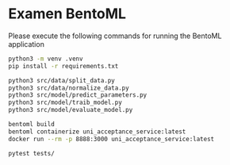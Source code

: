 # Examen BentoML
Please execute the following commands for running the BentoML application
```bash       
python3 -m venv .venv
pip install -r requirements.txt 

python3 src/data/split_data.py
python3 src/data/normalize_data.py
python3 src/model/predict_parameters.py
python3 src/model/traib_model.py
python3 src/model/evaluate_model.py

bentoml build
bentoml containerize uni_acceptance_service:latest
docker run --rm -p 8888:3000 uni_acceptance_service:latest

pytest tests/
```